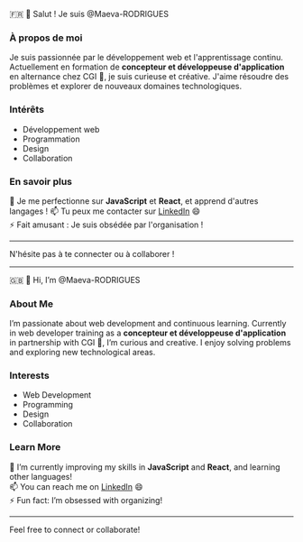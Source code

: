 🇫🇷
👋 Salut ! Je suis @Maeva-RODRIGUES

### À propos de moi
Je suis passionnée par le développement web et l'apprentissage continu. Actuellement en formation de **concepteur et développeuse d'application** en alternance chez CGI 🚀, 
je suis curieuse et créative. J'aime résoudre des problèmes et explorer de nouveaux domaines technologiques.

### Intérêts
- Développement web
- Programmation
- Design
- Collaboration

### En savoir plus
🌱 Je me perfectionne sur **JavaScript** et **React**, et apprend d'autres langages !
📫 Tu peux me contacter sur [LinkedIn](https://www.linkedin.com/in/maeva-rodrigues) 😄  
⚡ Fait amusant : Je suis obsédée par l'organisation !

---

N'hésite pas à te connecter ou à collaborer !

----------------------------------------------------------------------------------------

🇬🇧
👋 Hi, I’m @Maeva-RODRIGUES

### About Me
I’m passionate about web development and continuous learning. Currently in web developer training as a **concepteur et développeuse d'application** in partnership with CGI 🚀, 
I’m curious and creative. I enjoy solving problems and exploring new technological areas.

### Interests
- Web Development
- Programming
- Design
- Collaboration

### Learn More
🌱 I’m currently improving my skills in **JavaScript** and **React**, and learning other languages!  
📫 You can reach me on [LinkedIn](https://www.linkedin.com/in/maeva-rodrigues) 😄  
⚡ Fun fact: I’m obsessed with organizing!

---

Feel free to connect or collaborate!

